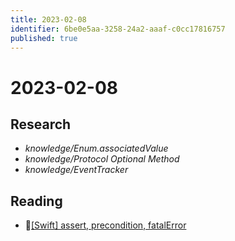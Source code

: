 ```yaml
---
title: 2023-02-08
identifier: 6be0e5aa-3258-24a2-aaaf-c0cc17816757
published: true
---
```


# 2023-02-08

## Research

* *knowledge/Enum.associatedValue*
* *knowledge/Protocol Optional Method*
* *knowledge/EventTracker*

## Reading

* [\[Swift\] assert, precondition, fatalError](https://eunjin3786.tistory.com/453)
